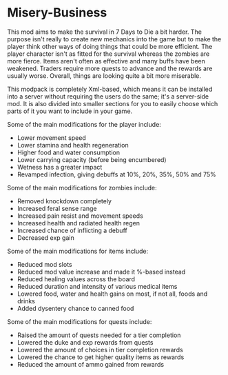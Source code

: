 # Misery-Business
This mod aims to make the survival in 7 Days to Die a bit harder. The purpose isn't really to create new mechanics into the game but to make the player think other ways of doing things that could be more efficient. The player character isn't as fitted for the survival whereas the zombies are more fierce. Items aren't often as effective and many buffs have been weakened. Traders require more quests to advance and the rewards are usually worse. Overall, things are looking quite a bit more miserable.

This modpack is completely Xml-based, which means it can be installed into a server without requiring the users do the same; it's a server-side mod. It is also divided into smaller sections for you to easily choose which parts of it you want to include in your game.

Some of the main modifications for the player include:
- Lower movement speed
- Lower stamina and health regeneration
- Higher food and water consumption
- Lower carrying capacity (before being encumbered)
- Wetness has a greater impact
- Revamped infection, giving debuffs at 10%, 20%, 35%, 50% and 75%

Some of the main modifications for zombies include:
- Removed knockdown completely
- Increased feral sense range
- Increased pain resist and movement speeds
- Increased health and radiated health regen
- Increased chance of inflicting a debuff
- Decreased exp gain

Some of the main modifications for items include:
- Reduced mod slots
- Reduced mod value increase and made it %-based instead
- Reduced healing values across the board
- Reduced duration and intensity of various medical items
- Lowered food, water and health gains on most, if not all, foods and drinks
- Added dysentery chance to canned food

Some of the main modifications for quests include:
- Raised the amount of quests needed for a tier completion
- Lowered the duke and exp rewards from quests
- Lowered the amount of choices in tier completion rewards
- Lowered the chance to get higher quality items as rewards
- Reduced the amount of ammo gained from rewards
